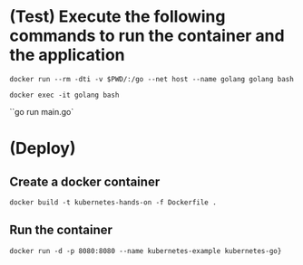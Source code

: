 # (Test) Execute the following commands to run the container and the application

`docker run --rm -dti -v $PWD/:/go --net host --name golang golang bash`

`docker exec -it golang bash`

``go run main.go`



# (Deploy) 

## Create a docker container

`docker build -t kubernetes-hands-on -f Dockerfile .`

## Run the container

`docker run -d -p 8080:8080 --name kubernetes-example kubernetes-go}`